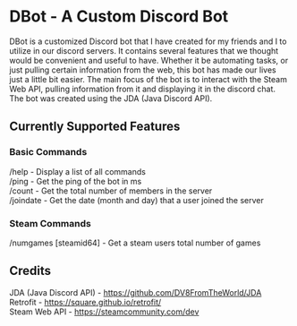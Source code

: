 # DBot - A Custom Discord Bot
DBot is a customized Discord bot that I have created for my friends and I to utilize in our discord servers. It contains several features that we thought would be convenient and useful to have. Whether it be automating tasks, or just pulling certain information from the web, this bot has made our lives just a little bit easier. The main focus of the bot is to interact with the Steam Web API, pulling information from it and displaying it in the discord chat. The bot was created using the JDA (Java Discord API).

## Currently Supported Features

### Basic Commands

/help - Display a list of all commands  
/ping - Get the ping of the bot in ms   
/count - Get the total number of members in the server  
/joindate - Get the date (month and day) that a user joined the server

### Steam Commands

/numgames [steamid64] - Get a steam users total number of games

## Credits

JDA (Java Discord API) - https://github.com/DV8FromTheWorld/JDA   
Retrofit - https://square.github.io/retrofit/   
Steam Web API - https://steamcommunity.com/dev  


